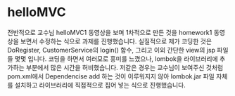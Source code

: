 # helloMVC

 전반적으로 교수님 helloMVC1 동영상을 보며 1차적으로 만든 것을 homework1 동영상을 보면서 수정하는 식으로 과제를 진행했습니다.
실질적으로 제가 코딩한 것은 DoRegister, CustomerService의 login() 함수, 그리고 이외 간단한 view의 jsp 파일들 몇몇 입니다.
코딩을 하면서 여러모로 흥미를 느꼈으나, lombok을 라이브러리에 추가하는 부분에서 많은 시간을 허비했습니다. 저같은 경우는
교수님이 보여주신 것처럼 pom.xml에서 Dependencise add 하는 것이 이루워지지 않아 lombok.jar 파일 자체를 설치하고 라이브러리에 직접적으로
집어 넣는 식으로 진행했습니다.
